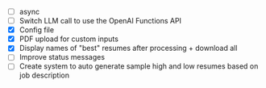 - [ ] async
- [ ] Switch LLM call to use the OpenAI Functions API
- [x] Config file
- [x] PDF upload for custom inputs
- [x] Display names of "best" resumes after processing + download all
- [ ] Improve status messages 
- [ ] Create system to auto generate sample high and low resumes based on job description
